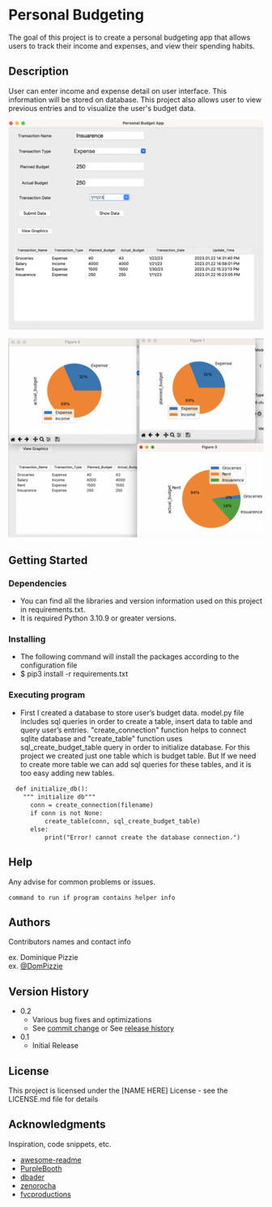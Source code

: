 # Personal Budgeting

The goal of this project is to create a personal budgeting app that allows users to track their income and expenses, and view their spending habits.

## Description

User can enter income and expense detail on user interface. This information will be stored on database. This project also allows user to view previous entries and to visualize the user's budget data. 

![gui](images/gui.png)

![pie charts](images/charts.png)

## Getting Started

### Dependencies

* You can find all the libraries and version information used on this project in requirements.txt.
* It is required Python 3.10.9 or greater versions.

### Installing

* The following command will install the packages according to the configuration file
* $ pip3 install -r requirements.txt

### Executing program

* First I created a database to store user’s budget data. model.py file includes sql queries in order to create a table,
  insert data to table and query user’s entries. "create_connection" function helps to connect sqlite database and 
  "create_table" function uses sql_create_budget_table query in order to initialize database. For this project we created
  just one table which is budget table. But If we need to create more table we can add sql queries for these tables, 
  and it is too easy adding new tables.

```
  def initialize_db():
    """ initialize db"""
      conn = create_connection(filename)
      if conn is not None:
          create_table(conn, sql_create_budget_table)
      else:
          print("Error! cannot create the database connection.")
```

## Help

Any advise for common problems or issues.
```
command to run if program contains helper info
```

## Authors

Contributors names and contact info

ex. Dominique Pizzie  
ex. [@DomPizzie](https://twitter.com/dompizzie)

## Version History

* 0.2
    * Various bug fixes and optimizations
    * See [commit change]() or See [release history]()
* 0.1
    * Initial Release

## License

This project is licensed under the [NAME HERE] License - see the LICENSE.md file for details

## Acknowledgments

Inspiration, code snippets, etc.
* [awesome-readme](https://github.com/matiassingers/awesome-readme)
* [PurpleBooth](https://gist.github.com/PurpleBooth/109311bb0361f32d87a2)
* [dbader](https://github.com/dbader/readme-template)
* [zenorocha](https://gist.github.com/zenorocha/4526327)
* [fvcproductions](https://gist.github.com/fvcproductions/1bfc2d4aecb01a834b46)